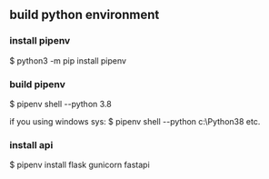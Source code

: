 ## build python  environment

### install pipenv

$ python3 -m pip install pipenv

### build pipenv 

$ pipenv shell --python 3.8

if you using windows sys: $ pipenv shell --python c:\Python38    etc.

### install api

$ pipenv install flask gunicorn fastapi

